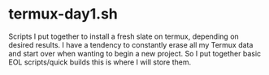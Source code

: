 # termux-day1.sh
Scripts I put together to install a fresh slate on termux, depending on desired results. I have a tendency to constantly erase all my Termux data and start over when wanting to begin a new project. So I put together basic EOL scripts/quick builds this is where I will store them.
